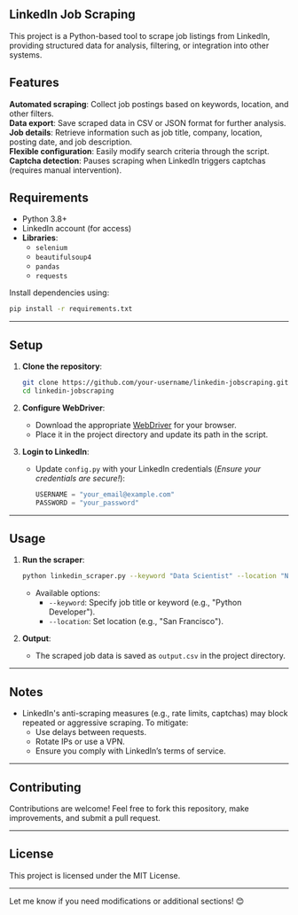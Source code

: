 ## LinkedIn Job Scraping 

This project is a Python-based tool to scrape job listings from LinkedIn, providing structured data for analysis, filtering, or integration into other systems.  

## Features  

**Automated scraping**: Collect job postings based on keywords, location, and other filters.  
**Data export**: Save scraped data in CSV or JSON format for further analysis.  
**Job details**: Retrieve information such as job title, company, location, posting date, and job description.  
**Flexible configuration**: Easily modify search criteria through the script.  
**Captcha detection**: Pauses scraping when LinkedIn triggers captchas (requires manual intervention).  



## Requirements  

- Python 3.8+  
- LinkedIn account (for access)  
- **Libraries**:  
  - `selenium`  
  - `beautifulsoup4`  
  - `pandas`  
  - `requests`  

Install dependencies using:  
```bash  
pip install -r requirements.txt  
```  

---

## Setup  

1. **Clone the repository**:  
   ```bash  
   git clone https://github.com/your-username/linkedin-jobscraping.git  
   cd linkedin-jobscraping  
   ```  

2. **Configure WebDriver**:  
   - Download the appropriate [WebDriver](https://www.selenium.dev/documentation/webdriver/) for your browser.  
   - Place it in the project directory and update its path in the script.  

3. **Login to LinkedIn**:  
   - Update `config.py` with your LinkedIn credentials (*Ensure your credentials are secure!*):  
     ```python  
     USERNAME = "your_email@example.com"  
     PASSWORD = "your_password"  
     ```  

---

## Usage  

1. **Run the scraper**:  
   ```bash  
   python linkedin_scraper.py --keyword "Data Scientist" --location "New York"  
   ```  

   - Available options:  
     - `--keyword`: Specify job title or keyword (e.g., "Python Developer").  
     - `--location`: Set location (e.g., "San Francisco").  

2. **Output**:  
   - The scraped job data is saved as `output.csv` in the project directory.  

---

## Notes  

- LinkedIn's anti-scraping measures (e.g., rate limits, captchas) may block repeated or aggressive scraping. To mitigate:  
  - Use delays between requests.  
  - Rotate IPs or use a VPN.  
  - Ensure you comply with LinkedIn’s terms of service.  

---

## Contributing  

Contributions are welcome! Feel free to fork this repository, make improvements, and submit a pull request.  

---

## License  

This project is licensed under the MIT License.  

---  

Let me know if you need modifications or additional sections! 😊
